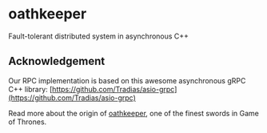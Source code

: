 # oathkeeper

Fault-tolerant distributed system in asynchronous C++

## Acknowledgement

Our RPC implementation is based on this awesome asynchronous gRPC C++ library:
[https://github.com/Tradias/asio-grpc](https://github.com/Tradias/asio-grpc)

Read more about the origin of
[oathkeeper](https://gameofthrones.fandom.com/wiki/Oathkeeper), one of the
finest swords in Game of Thrones.
